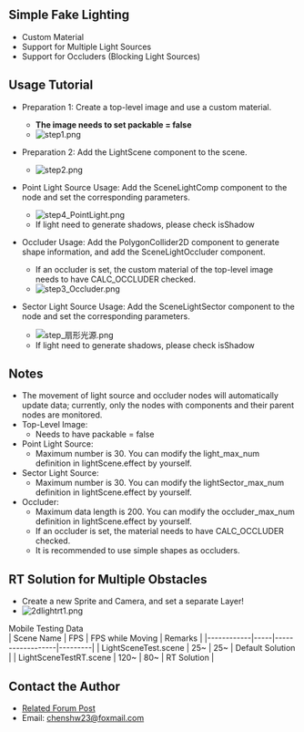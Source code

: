 ## Simple Fake Lighting
- Custom Material
- Support for Multiple Light Sources
- Support for Occluders (Blocking Light Sources)

## Usage Tutorial
- Preparation 1: Create a top-level image and use a custom material.
    - **The image needs to set packable = false**
    - ![step1.png](https://download.cocos.com/CocosStore/resource/555d0c52ba3d4ea89355ff1d3e19af44/555d0c52ba3d4ea89355ff1d3e19af44.png)
- Preparation 2: Add the LightScene component to the scene.
    - ![step2.png](https://download.cocos.com/CocosStore/resource/d7b5ab43ec1c46e0883659e5b9ae81c4/d7b5ab43ec1c46e0883659e5b9ae81c4.png)

- Point Light Source Usage: Add the SceneLightComp component to the node and set the corresponding parameters.
    - ![step4_PointLight.png](https://download.cocos.com/CocosStore/resource/7ccc05d50bb74173a23739dd27a7f3a3/7ccc05d50bb74173a23739dd27a7f3a3.png)
    - If light need to generate shadows, please check isShadow
- Occluder Usage: Add the PolygonCollider2D component to generate shape information, and add the SceneLightOccluder component.
    - If an occluder is set, the custom material of the top-level image needs to have CALC_OCCLUDER checked.
    - ![step3_Occluder.png](https://download.cocos.com/CocosStore/resource/05e6cb1871584bc98e65039783c837b8/05e6cb1871584bc98e65039783c837b8.png)

- Sector Light Source Usage: Add the SceneLightSector component to the node and set the corresponding parameters.
    - ![step_扇形光源.png](https://download.cocos.com/CocosStore/resource/ba0919606fcc4eb2938c4416af44bfaf/ba0919606fcc4eb2938c4416af44bfaf.png)
    - If light need to generate shadows, please check isShadow

## Notes
- The movement of light source and occluder nodes will automatically update data; currently, only the nodes with components and their parent nodes are monitored.
- Top-Level Image:
    - Needs to have packable = false
- Point Light Source:
    - Maximum number is 30. You can modify the light_max_num definition in lightScene.effect by yourself.
- Sector Light Source:
    - Maximum number is 30. You can modify the lightSector_max_num definition in lightScene.effect by yourself.
- Occluder:
    - Maximum data length is 200. You can modify the occluder_max_num definition in lightScene.effect by yourself.
    - If an occluder is set, the material needs to have CALC_OCCLUDER checked.
    - It is recommended to use simple shapes as occluders.

## RT Solution for Multiple Obstacles
- Create a new Sprite and Camera, and set a separate Layer!
- ![2dlightrt1.png](https://download.cocos.com/CocosStore/resource/36d66f106f6043d2b763e969490b919a/36d66f106f6043d2b763e969490b919a.png)

Mobile Testing Data  
| Scene Name | FPS | FPS while Moving | Remarks |
|------------|-----|------------------|---------|
| LightSceneTest.scene | 25~ | 25~ | Default Solution |
| LightSceneTestRT.scene | 120~ | 80~ | RT Solution |

## Contact the Author
- [Related Forum Post](https://forum.cocos.org/t/topic/170254/4)
- Email: chenshw23@foxmail.com